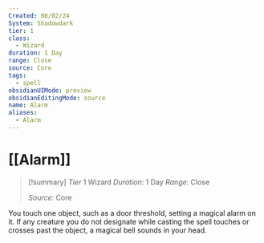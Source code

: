 ```yaml
---
Created: 08/02/24
System: Shadowdark
tier: 1
class:
  - Wizard
duration: 1 Day
range: Close
source: Core
tags:
  - spell
obsidianUIMode: preview
obsidianEditingMode: source
name: Alarm
aliases:
  - Alarm
---
```

# [[Alarm]]

>[!summary]
> *Tier* 1
> Wizard
> *Duration*: 1 Day
> *Range*: Close
> 
> *Source:* Core


You touch one object, such as a door threshold, setting a magical alarm on it. If any creature you do not designate while casting the spell touches or crosses past the object, a magical bell sounds in your head.